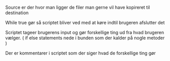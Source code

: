 Source er der hvor man ligger de filer man gerne vil have kopireret til destination


While true gør så scriptet bliver ved med at køre indtil brugeren afslutter det



Scriptet tageer brugerens input og gør forskellige ting ud fra hvad brugeren vælger. ( if else statements nede i bunden som der kalder på nogle metoder )



Der er kommentarer i scriptet som der siger hvad de forskellige ting gør
